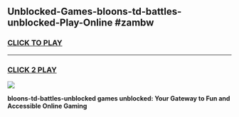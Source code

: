 
## Unblocked-Games-bloons-td-battles-unblocked-Play-Online #zambw
<h3>
<a href="https://news.freeplayer.one?title=bloons-td-battles-unblocked&ref=3">CLICK TO PLAY</a></h3>
<hr>

<h3>
<a href="https://news.freeplayer.one?title=bloons-td-battles-unblocked&ref=3">CLICK 2 PLAY</a>
  
</h3>

<a href="https://news.freeplayer.one?title=bloons-td-battles-unblocked&ref=3"><img src="https://clearcache.store/games.png"></a>


**bloons-td-battles-unblocked games unblocked: Your Gateway to Fun and Accessible Online Gaming**
